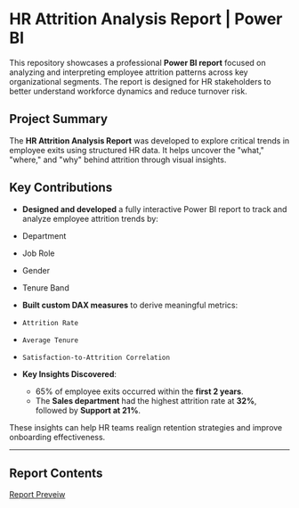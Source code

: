 # HR Attrition Analysis Report | Power BI

This repository showcases a professional **Power BI report** focused on analyzing and interpreting employee attrition patterns across key organizational segments. The report is designed for HR stakeholders to better understand workforce dynamics and reduce turnover risk.


## Project Summary

The **HR Attrition Analysis Report** was developed to explore critical trends in employee exits using structured HR data. It helps uncover the "what," "where," and "why" behind attrition through visual insights.


## Key Contributions

-  **Designed and developed** a fully interactive Power BI report to track and analyze employee attrition trends by:
  - Department  
  - Job Role  
  - Gender  
  - Tenure Band

-  **Built custom DAX measures** to derive meaningful metrics:
  - `Attrition Rate`
  - `Average Tenure`
  - `Satisfaction-to-Attrition Correlation`

- **Key Insights Discovered**:
  - 65% of employee exits occurred within the **first 2 years**.
  - The **Sales department** had the highest attrition rate at **32%**, followed by **Support at 21%**.
  
These insights can help HR teams realign retention strategies and improve onboarding effectiveness.

---

##  Report Contents
[Report Preveiw](https://github.com/itsparas14/Employee-Attrition-Report/blob/main/HR%20Analytics%20ScapShot.png)


